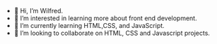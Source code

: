- 👋 Hi, I’m Wilfred.
- 👀 I’m interested in learning more about front end development.
- 🌱 I’m currently learning HTML,CSS, and JavaScript.
- 💞️ I’m looking to collaborate on HTML, CSS and Javascript projects.
<!---
Will-KE/Will-KE is a ✨ special ✨ repository because its `README.md` (this file) appears on your GitHub profile.
You can click the Preview link to take a look at your changes.
--->
